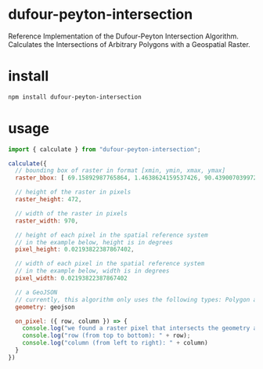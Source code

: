 # dufour-peyton-intersection
Reference Implementation of the Dufour-Peyton Intersection Algorithm.  Calculates the Intersections of Arbitrary Polygons with a Geospatial Raster.

# install
```bash
npm install dufour-peyton-intersection
```

# usage
```js
import { calculate } from "dufour-peyton-intersection";

calculate({
  // bounding box of raster in format [xmin, ymin, xmax, ymax]
  raster_bbox: [ 69.15892987765864, 1.4638624159537426, 90.43900703997244, 11.81870408668788],

  // height of the raster in pixels
  raster_height: 472,

  // width of the raster in pixels
  raster_width: 970,

  // height of each pixel in the spatial reference system
  // in the example below, height is in degrees
  pixel_height: 0.02193822387867402,

  // width of each pixel in the spatial reference system
  // in the example below, width is in degrees
  pixel_width: 0.02193822387867402

  // a GeoJSON
  // currently, this algorithm only uses the following types: Polygon and MultiPolygon
  geometry: geojson

  on_pixel: ({ row, column }) => {
    console.log("we found a raster pixel that intersects the geometry at");
    console.log("row (from top to bottom): " + row);
    console.log("column (from left to right): " + column)
  }
})
```
